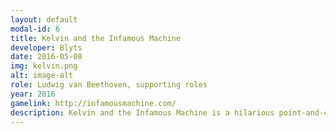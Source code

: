```yaml
---
layout: default
modal-id: 6
title: Kelvin and the Infamous Machine
developer: Blyts
date: 2016-05-08
img: kelvin.png
alt: image-alt
role: Ludwig van Beethoven, supporting roles
year: 2016
gamelink: http://infamousmachine.com/
description: Kelvin and the Infamous Machine is a hilarious point-and-click adventure in which you stumble irresponsibly through history to help legendary geniuses complete their masterworks!
---
```

